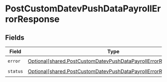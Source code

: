 # PostCustomDatevPushDataPayrollErrorResponse


## Fields

| Field                                                                                                                                              | Type                                                                                                                                               | Required                                                                                                                                           | Description                                                                                                                                        |
| -------------------------------------------------------------------------------------------------------------------------------------------------- | -------------------------------------------------------------------------------------------------------------------------------------------------- | -------------------------------------------------------------------------------------------------------------------------------------------------- | -------------------------------------------------------------------------------------------------------------------------------------------------- |
| `error`                                                                                                                                            | [Optional[shared.PostCustomDatevPushDataPayrollErrorResponseError]](undefined/models/shared/postcustomdatevpushdatapayrollerrorresponseerror.md)   | :heavy_check_mark:                                                                                                                                 | N/A                                                                                                                                                |
| `status`                                                                                                                                           | [Optional[shared.PostCustomDatevPushDataPayrollErrorResponseStatus]](undefined/models/shared/postcustomdatevpushdatapayrollerrorresponsestatus.md) | :heavy_check_mark:                                                                                                                                 | N/A                                                                                                                                                |